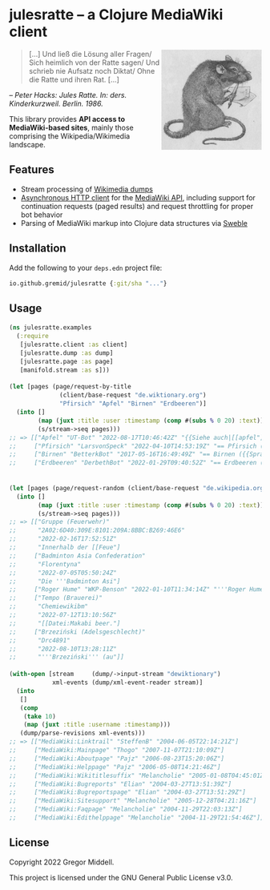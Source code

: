 # julesratte – a Clojure MediaWiki client

<img src="doc/julesratte_small.png"
 alt="Jules Ratte (by Klaus Ensikat)"
 title="Jules Ratte (by Klaus Ensikat)"
 align="right" />

> […] Und ließ die Lösung aller Fragen/ Sich heimlich von der Ratte sagen/ Und schrieb nie Aufsatz noch Diktat/ Ohne die Ratte und ihren Rat. […]

_– Peter Hacks: Jules Ratte. In: ders. Kinderkurzweil. Berlin. 1986._

This library provides **API access to MediaWiki-based sites**, mainly those
comprising the Wikipedia/Wikimedia landscape.

## Features

* Stream processing of [Wikimedia dumps](https://dumps.wikimedia.org/)
* [Asynchronous HTTP client](https://github.com/gnarroway/hato) for the
  [MediaWiki API](https://www.mediawiki.org/wiki/API:Main_page/en), including
  support for continuation requests (paged results) and request throttling for
  proper bot behavior
* Parsing of MediaWiki markup into Clojure data structures via
  [Sweble](https://en.wikipedia.org/wiki/Sweble)

## Installation

Add the following to your `deps.edn` project file:

```clojure
io.github.gremid/julesratte {:git/sha "..."}
```

## Usage

```clojure
(ns julesratte.examples
  (:require
   [julesratte.client :as client]
   [julesratte.dump :as dump]
   [julesratte.page :as page]
   [manifold.stream :as s]))

(let [pages (page/request-by-title
              (client/base-request "de.wiktionary.org")
              "Pfirsich" "Apfel" "Birnen" "Erdbeeren")]
  (into []
        (map (juxt :title :user :timestamp (comp #(subs % 0 20) :text)))
        (s/stream->seq pages)))
;; => [["Apfel" "UT-Bot" "2022-08-17T10:46:42Z" "{{Siehe auch|[[apfel"]
;;     ["Pfirsich" "LarsvonSpeck" "2022-04-10T14:53:19Z" "== Pfirsich ({{Sprac"]
;;     ["Birnen" "BetterkBot" "2017-05-16T16:49:49Z" "== Birnen ({{Sprache"]
;;     ["Erdbeeren" "DerbethBot" "2022-01-29T09:40:52Z" "== Erdbeeren ({{Spra"]]


(let [pages (page/request-random (client/base-request "de.wikipedia.org") 5)]
  (into []
        (map (juxt :title :user :timestamp (comp #(subs % 0 20) :text)))
        (s/stream->seq pages)))
;; => [["Gruppe (Feuerwehr)"
;;      "2A02:6D40:309E:8101:209A:8BBC:B269:46E6"
;;      "2022-02-16T17:52:51Z"
;;      "Innerhalb der [[Feue"]
;;     ["Badminton Asia Confederation"
;;      "Florentyna"
;;      "2022-07-05T05:50:24Z"
;;      "Die '''Badminton Asi"]
;;     ["Roger Hume" "WKP-Benson" "2022-01-10T11:34:14Z" "'''Roger Hume''' (* "]
;;     ["Tempo (Brauerei)"
;;      "Chemiewikibm"
;;      "2022-07-12T13:10:56Z"
;;      "[[Datei:Makabi beer."]
;;     ["Brzeziński (Adelsgeschlecht)"
;;      "Drc4891"
;;      "2022-08-10T13:28:11Z"
;;      "'''Brzeziński''' (au"]]

(with-open [stream     (dump/->input-stream "dewiktionary")
            xml-events (dump/xml-event-reader stream)]
  (into
   []
   (comp
    (take 10)
    (map (juxt :title :username :timestamp)))
   (dump/parse-revisions xml-events)))
;; => [["MediaWiki:Linktrail" "SteffenB" "2004-06-05T22:14:21Z"]
;;     ["MediaWiki:Mainpage" "Thogo" "2007-11-07T21:10:09Z"]
;;     ["MediaWiki:Aboutpage" "Pajz" "2006-08-23T15:20:06Z"]
;;     ["MediaWiki:Helppage" "Pajz" "2006-05-08T14:21:46Z"]
;;     ["MediaWiki:Wikititlesuffix" "Melancholie" "2005-01-08T04:45:01Z"]
;;     ["MediaWiki:Bugreports" "Elian" "2004-03-27T13:51:39Z"]
;;     ["MediaWiki:Bugreportspage" "Elian" "2004-03-27T13:51:29Z"]
;;     ["MediaWiki:Sitesupport" "Melancholie" "2005-12-28T04:21:16Z"]
;;     ["MediaWiki:Faqpage" "Melancholie" "2004-11-29T22:03:13Z"]
;;     ["MediaWiki:Edithelppage" "Melancholie" "2004-11-29T21:54:46Z"]]
```
## License

Copyright 2022 Gregor Middell.

This project is licensed under the GNU General Public License v3.0.
